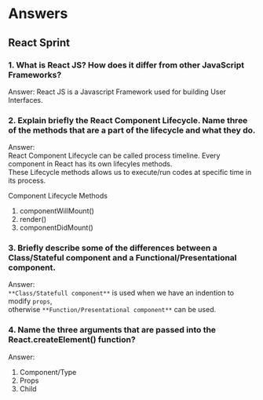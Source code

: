 # Answers
## React Sprint

### 1. What is React JS? How does it differ from other JavaScript Frameworks?
Answer: React JS is a Javascript Framework used for building User Interfaces.

### 2. Explain briefly the React Component Lifecycle. Name three of the methods that are a part of the lifecycle and what they do.
Answer:  
React Component Lifecycle can be called process timeline.
Every component in React has its own lifecyles methods.  
These Lifecycle methods allows us to execute/run codes at specific time in its process.

Component Lifecycle Methods
1. componentWillMount()
2. render()
3. componentDidMount()

### 3. Briefly describe some of the differences between a __Class/Stateful component__ and a __Functional/Presentational component__.
Answer:  
``**Class/Statefull component**`` is used when we have an indention to modify ``props``,  
otherwise ``**Function/Presentational component**`` can be used.

### 4. Name the three arguments that are passed into the __React.createElement()__ function?
Answer: 
1. Component/Type
2. Props
3. Child
